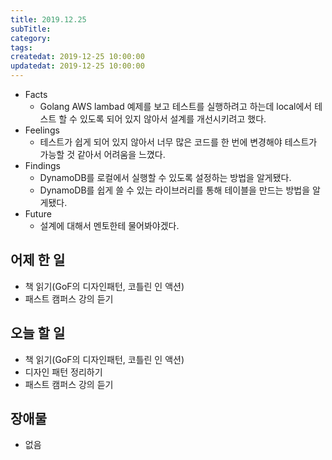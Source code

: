 ```yaml
---
title: 2019.12.25
subTitle: 
category: 
tags: 
createdat: 2019-12-25 10:00:00
updatedat: 2019-12-25 10:00:00
---
```


* Facts
  * Golang AWS lambad 예제를 보고 테스트를 실행하려고 하는데 local에서 테스트 할 수 있도록 되어 있지 않아서 설계를 개선시키려고 했다.
* Feelings
  * 테스트가 쉽게 되어 있지 않아서 너무 많은 코드를 한 번에 변경해야 테스트가 가능할 것 같아서 어려움을 느꼈다.
* Findings
  * DynamoDB를 로컬에서 실행할 수 있도록 설정하는 방법을 알게됐다.
  * DynamoDB를 쉽게 쓸 수 있는 라이브러리를 통해 테이블을 만드는 방법을 알게됐다.
* Future
  * 설계에 대해서 멘토한테 물어봐야겠다.

## 어제 한 일

* 책 읽기(GoF의 디자인패턴, 코틀린 인 액션)
* 패스트 캠퍼스 강의 듣기

## 오늘 할 일

* 책 읽기(GoF의 디자인패턴, 코틀린 인 액션)
* 디자인 패턴 정리하기
* 패스트 캠퍼스 강의 듣기

## 장애물

* 없음
